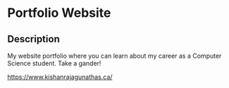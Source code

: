 # Portfolio Website
## Description
My website portfolio where you can learn about my career as a Computer Science student. 
Take a gander!

https://www.kishanrajagunathas.ca/
